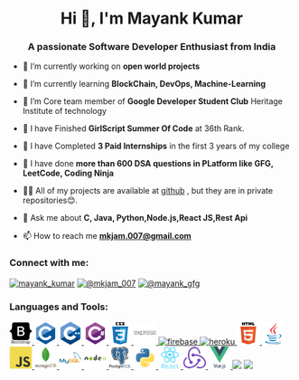 <h1 align="center">Hi 👋, I'm Mayank Kumar</h1>
<h3 align="center">A passionate Software Developer Enthusiast from India</h3>

- 🔭 I’m currently working on **open world projects**

- 🌱 I’m currently learning **BlockChain, DevOps, Machine-Learning**

- 👯 I’m Core team member of **Google Developer Student Club** Heritage Institute of technology
- 👯 I have Finished **GirlScript Summer Of Code** at 36th Rank.
- 👯 I have Completed **3 Paid Internships** in the first 3 years of my college
- 👯 I have done **more than 600 DSA questions in PLatform like GFG, LeetCode, Coding Ninja** 


- 👨‍💻 All of my projects are available at [github](github) , but they are in private repositories😊.

- 💬 Ask me about **C, Java, Python,Node.js,React JS,Rest Api**

- 📫 How to reach me **mkjam.007@gmail.com**

<h3 align="left">Connect with me:</h3>
<p align="left">
<a href="https://www.youtube.com/channel/UCoKLFGwlkLcodR_BWqpQPsg" target="blank"><img align="center" src="https://raw.githubusercontent.com/rahuldkjain/github-profile-readme-generator/master/src/images/icons/Social/youtube.svg" alt="mayank_kumar" height="30" width="40" /></a>
<a href="https://leetcode.com/mayank_43" target="blank"><img align="center" src="https://i.postimg.cc/LsqGsk7W/97088991-45da5d00-1652-11eb-900f-80d106540f4f.png" alt="@mkjam_007" height="30" width="40" /></a>
<a href="https://auth.geeksforgeeks.org/user/mkjam007" target="blank"><img align="center" src="https://postimg.cc/HVjKJ7hG" alt="@mayank_gfg" height="30" width="40" /></a>
  
</p>

<h3 align="left">Languages and Tools:</h3>
<p align="left"> <a href="https://getbootstrap.com" target="_blank"> <img src="https://raw.githubusercontent.com/devicons/devicon/master/icons/bootstrap/bootstrap-plain-wordmark.svg" alt="bootstrap" width="40" height="40"/> </a> <a href="https://www.cprogramming.com/" target="_blank"> <img src="https://raw.githubusercontent.com/devicons/devicon/master/icons/c/c-original.svg" alt="c" width="40" height="40"/> </a> <a href="https://www.w3schools.com/cpp/" target="_blank"> <img src="https://raw.githubusercontent.com/devicons/devicon/master/icons/cplusplus/cplusplus-original.svg" alt="cplusplus" width="40" height="40"/> </a> <a href="https://www.w3schools.com/cs/" target="_blank"> <img src="https://raw.githubusercontent.com/devicons/devicon/master/icons/csharp/csharp-original.svg" alt="csharp" width="40" height="40"/> </a> <a href="https://www.w3schools.com/css/" target="_blank"> <img src="https://raw.githubusercontent.com/devicons/devicon/master/icons/css3/css3-original-wordmark.svg" alt="css3" width="40" height="40"/> </a> <a href="https://expressjs.com" target="_blank"> <img src="https://raw.githubusercontent.com/devicons/devicon/master/icons/express/express-original-wordmark.svg" alt="express" width="40" height="40"/> </a> <a href="https://firebase.google.com/" target="_blank"> <img src="https://www.vectorlogo.zone/logos/firebase/firebase-icon.svg" alt="firebase" width="40" height="40"/> </a> <a href="https://heroku.com" target="_blank"> <img src="https://www.vectorlogo.zone/logos/heroku/heroku-icon.svg" alt="heroku" width="40" height="40"/> </a> <a href="https://www.w3.org/html/" target="_blank"> <img src="https://raw.githubusercontent.com/devicons/devicon/master/icons/html5/html5-original-wordmark.svg" alt="html5" width="40" height="40"/> </a> <a href="https://www.java.com" target="_blank"> <img src="https://raw.githubusercontent.com/devicons/devicon/master/icons/java/java-original.svg" alt="java" width="40" height="40"/> </a> <a href="https://developer.mozilla.org/en-US/docs/Web/JavaScript" target="_blank"> <img src="https://raw.githubusercontent.com/devicons/devicon/master/icons/javascript/javascript-original.svg" alt="javascript" width="40" height="40"/> </a> <a href="https://www.mongodb.com/" target="_blank"> <img src="https://raw.githubusercontent.com/devicons/devicon/master/icons/mongodb/mongodb-original-wordmark.svg" alt="mongodb" width="40" height="40"/> </a> <a href="https://www.mysql.com/" target="_blank"> <img src="https://raw.githubusercontent.com/devicons/devicon/master/icons/mysql/mysql-original-wordmark.svg" alt="mysql" width="40" height="40"/> </a> <a href="https://nodejs.org" target="_blank"> <img src="https://raw.githubusercontent.com/devicons/devicon/master/icons/nodejs/nodejs-original-wordmark.svg" alt="nodejs" width="40" height="40"/> </a> <a href="https://www.postgresql.org" target="_blank"> <img src="https://raw.githubusercontent.com/devicons/devicon/master/icons/postgresql/postgresql-original-wordmark.svg" alt="postgresql" width="40" height="40"/> </a> <a href="https://www.python.org" target="_blank"> <img src="https://raw.githubusercontent.com/devicons/devicon/master/icons/python/python-original.svg" alt="python" width="40" height="40"/> </a> <a href="https://reactjs.org/" target="_blank"> <img src="https://raw.githubusercontent.com/devicons/devicon/master/icons/react/react-original-wordmark.svg" alt="react" width="40" height="40"/> </a> <a href="https://redux.js.org" target="_blank"> <img src="https://raw.githubusercontent.com/devicons/devicon/master/icons/redux/redux-original.svg" alt="redux" width="40" height="40"/> </a> <a href="https://vuejs.org/" target="_blank"> <img src="https://raw.githubusercontent.com/devicons/devicon/master/icons/vuejs/vuejs-original-wordmark.svg" alt="vuejs" width="40" height="40"/> </a>
<img src="https://github-readme-stats.vercel.app/api?username=mayank-del&show_icons=true&theme=dark">
<img src="https://streak-stats.demolab.com/?user=mayank-del&theme=dark">

</p>
<!--Themes (dark, radical, merko, gruvbox, tokyonight, onedark, cobalt, synthwave, highcontrast, dracula)-->


